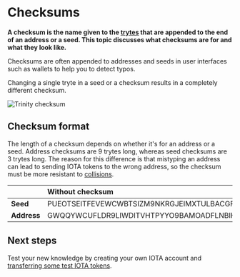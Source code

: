 # Checksums

**A checksum is the name given to the [trytes](../the-tangle/ternary.md) that are appended to the end of an address or a seed. This topic discusses what checksums are for and what they look like.**

Checksums are often appended to addresses and seeds in user interfaces such as wallets to help you to detect typos. 

Changing a single tryte in a seed or a checksum results in a completely different checksum.

![Trinity checksum](/Users/charlesthompson/documentation/getting-started/1.2/images/trinity-checksum.png)



## Checksum format

The length of a checksum depends on whether it's for an address or a seed. Address checksums are 9 trytes long, whereas seed checksums are 3 trytes long. The reason for this difference is that mistyping an address can lead to sending IOTA tokens to the wrong address, so the checksum must be more resistant to [collisions](https://en.wikipedia.org/wiki/Collision_(computer_science)).

|             | **Without checksum**                                         | **With checksum**                                            |
| :---------- | :----------------------------------------------------------- | :----------------------------------------------------------- |
| **Seed**    | PUEOTSEITFEVEWCWBTSIZM9NKRGJEIMXTULBACGFRQK9IMGICLBKW9TTEVSDQMGWKBXPVCBMMCXWMNPDX | PUEOTSEITFEVEWCWBTSIZM9NKRGJEIMXTULBACGFRQK9IMGICLBKW9TTEVSDQMGWKBXPVCBMMCXWMNPDX**XTY** |
| **Address** | GWQQYWCUFLDR9LIWDITVHTPYYO9BAMOADFLNBIHYLIFDTORUCFCOGRQFK9IXEHVEMDVZH9RYOXAFIVUOA | GWQQYWCUFLDR9LIWDITVHTPYYO9BAMOADFLNBIHYLIFDTORUCFCOGRQFK9IXEHVEMDVZH9RYOXAFIVUOA**DAYDSMFZW** |

## Next steps

Test your new knowledge by creating your own IOTA account and [transferring some test IOTA tokens](../transfer-tokens/overview.md).